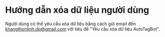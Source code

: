 # Hướng dẫn xóa dữ liệu người dùng

Người dùng có thể yêu cầu xóa dữ liệu bằng cách gửi email đến khangthonlinh.dp@gmail.com với tiêu đề "Yêu cầu xóa dữ liệu AutoTagBot".
